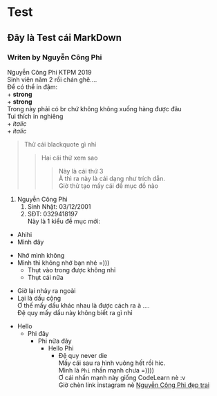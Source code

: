 Test
========================
## Đây là Test cái MarkDown <br>
### Writen by Nguyễn Công Phi

Nguyễn Công Phi KTPM 2019 <br> Sinh viên năm 2 rồi chán ghê....
<br>Để có thể in đậm:
    <br>+ **strong**
    <br>+ __strong__
<br>Trong này phải có br chứ không không xuống hàng được đâu
<br>Tui thích in nghiêng
    <br>+ *italic*
    <br>+ _italic_
> Thử cái blackquote gì nhỉ 
>> Hai cái thử xem sao
>>> Này là cái thứ 3
<br> À thì ra này là cái dạng như trích dẫn.
<br> Giờ thử tạo mấy cái đề mục đồ nào
1. Nguyễn Công Phi
    1. Sinh Nhật: 03/12/2001
    2. SĐT: 0329418197
<br> Này là 1 kiểu đề mục mới:
* Ahihi
* Mình đây 
- Nhớ mình không 
- Mình thì không nhớ bạn nhé =)))
    - Thụt vào trong được không nhỉ
    - Thụt cái nữa
+ Giờ lại nhảy ra ngoài
+ Lại là dấu cộng
<br> Ơ thế mấy dấu khác nhau là được cách ra à ....
<br> Đệ quy mấy dấu này không biết ra gì nhỉ
- Hello
    - Phi đây
        - Phi nữa đây
            - Hello Phi
                - Đệ quy never die
<br> Mấy cái sau ra hình vuông hết rồi hic.
<br> Mình là `Phi` nhấn mạnh chưa =))))
<br> Ơ cái nhấn mạnh này giống CodeLearn nè :v
<br> Giờ chèn link instagram nè [Nguyễn Công Phi đẹp trai](https://www.instagram.com/nguyencongphi312/)